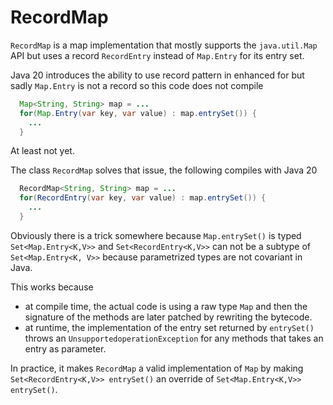 # RecordMap
`RecordMap` is a map implementation that mostly supports the `java.util.Map` API but uses
a record `RecordEntry` instead of `Map.Entry` for its entry set.

Java 20 introduces the ability to use record pattern in enhanced for but
sadly `Map.Entry` is not a record so this code does not compile
```java
  Map<String, String> map = ...
  for(Map.Entry(var key, var value) : map.entrySet()) {
    ...
  }
```
At least not yet.

The class `RecordMap` solves that issue, the following compiles with Java 20
```java
  RecordMap<String, String> map = ...
  for(RecordEntry(var key, var value) : map.entrySet()) {
    ...
  }
```

Obviously there is a trick somewhere because `Map.entrySet()` is typed
`Set<Map.Entry<K,V>>` and `Set<RecordEntry<K,V>>` can not be a subtype of
`Set<Map.Entry<K, V>>` because parametrized types are not covariant in Java.

This works because
- at compile time, the actual code is using a raw type `Map` and then the signature
  of the methods are later patched by rewriting the bytecode.
- at runtime, the implementation of the entry set returned by `entrySet()`
  throws an `UnsupportedoperationException` for any methods that takes an entry
  as parameter.

In practice, it makes `RecordMap` a valid implementation of `Map` by making
`Set<RecordEntry<K,V>> entrySet()` an override of `Set<Map.Entry<K,V>> entrySet()`.








